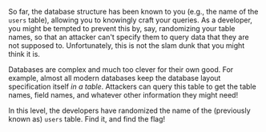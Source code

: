 So far, the database structure has been known to you (e.g., the name of the `users` table), allowing you to knowingly craft your queries.
As a developer, you might be tempted to prevent this by, say, randomizing your table names, so that an attacker can't specify them to query data that they are not supposed to.
Unfortunately, this is not the slam dunk that you might think it is.

Databases are complex and much too clever for their own good.
For example, almost all modern databases keep the database layout specification itself _in a table_.
Attackers can query this table to get the table names, field names, and whatever other information they might need!

In this level, the developers have randomized the name of the (previously known as) `users` table.
Find it, and find the flag!
